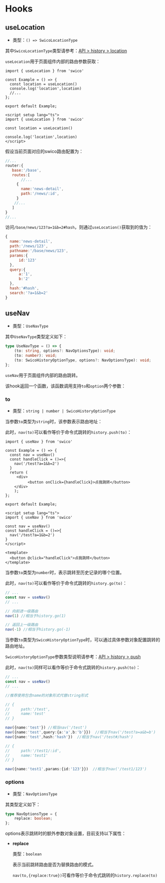 # Hooks

## useLocation


- 类型：`() => SwicoLocationType`

其中`SwicoLocationType`类型请参考：[API > history > location]


`useLocation`用于页面组件内部的路由参数获取：

<CodeGroup>
  <CodeGroupItem title="react">

```tsx
import { useLocation } from 'swico'

const Example = () => {
  const location = useLocation()
  console.log('location',location)
  //...  
};

export default Example;
```
  </CodeGroupItem>

  <CodeGroupItem title="vue">

```vue
<script setup lang="ts">
import { useLocation } from 'swico'

const location = useLocation()

console.log('location',location)
</script>

```
  </CodeGroupItem>
</CodeGroup>

假设当前页面对应的swico路由配置为：

```js title="swico.ts"
//... 
router:{
   base:'/base',
   routes:[
       //...
     {
       name:'news-detail',
       path:'/news/:id',
     }
    //...
   ] 
}
//... 
```

访问`/base/news/123?a=1&b=2#hash`，则通过`useLocation()`获取到的值为：
```js
{
  name:'news-detail',
  path:'/news/123',
  pathname:'/base/news/123',
  params:{
      id:'123'
  },
  query:{
      a:'1',
      b:'2'
  },  
  hash:'#hash',
  search:'?a=1&b=2'
}
```

## useNav

- 类型：`UseNavType`

其中`UseNavType`类型定义如下：

```typescript
type UseNavType = () => {
    (to: string, options?: NavOptionsType): void;
    (to: number): void;
    (to: SwicoHistoryOptionType, options?: NavOptionsType): void;
};

```

`useNav`用于页面组件内部的路由跳转。

该hook返回一个函数，该函数调用支持`to`和`option`两个参数：

### to

- 类型：`string | number | SwicoHistoryOptionType`

当参数`to`类型为`string`时，该参数表示路由地址：

此时，`nav(to)`可以看作等价于命令式跳转的`history.push(to)`：

<CodeGroup>
  <CodeGroupItem title="react">

```tsx
import { useNav } from 'swico'

const Example = () => {
  const nav = useNav()  
  const handleClick = ()=>{
    nav('/test?a=1&b=2')
  }
  return (
     <div>
          <button onClick={handleClick}>点我跳转</button>
    </div>
    );
};

export default Example;
```
  </CodeGroupItem>

  <CodeGroupItem title="vue">

```vue
<script setup lang="ts">
import { useNav } from 'swico'

const nav = useNav()
const handleClick = ()=>{
  nav('/test?a=1&b=2')
}
</script>

<template>
  <button @click="handleClick">点我跳转</button>
</template>

```
  </CodeGroupItem>
</CodeGroup>

当参数`to`类型为`number`时，表示跳转至历史记录的哪个位置。

此时，`nav(to)`可以看作等价于命令式跳转的`history.go(to)`：

```typescript
// ...
const nav = useNav()
// ...

// 向前进一级路由
nav(1) //相当于history.go(1)

// 返回上一级路由
nav(-1) //相当于history.go(-1)
```

当参数`to`类型为`SwicoHistoryOptionType`时，可以通过具体参数对象配置跳转的路由地址。

`SwicoHistoryOptionType`参数类型说明请参考：[API > history > push]

此时，`nav(to)`同样可以看作等价于命令式跳转的`history.push(to)`：

```typescript
// ...
const nav = useNav()
// ...

//推荐使用包含name的对象形式代替string形式

// {
//     path:'/test',
//     name:'test'        
// }

nav({name:'test'}) //相当nav('/test')
nav({name:'test',query:{a:'a',b:'b'}})  //相当于nav('/test?a=a&b=b')
nav({name:'test',hash:'hash'})  //相当于nav('/test#/hash')

// {
//     path:'/test1/:id',
//     name:'test1'        
// }

nav({name:'test1',params:{id:'123'}})  //相当于nav('/test1/123')
```

### options

- 类型：`NavOptionsType`

其类型定义如下：

```typescript
type NavOptionsType = {
    replace: boolean;
};
```

options表示跳转时的额外参数对象设置，目前支持以下属性：

- **replace**  

  类型：`boolean`

   表示当前跳转路由是否为替换路由的模式。

  `nav(to,{replace:true})`可看作等价于命令式跳转的`history.replace(to)`


[API > history > push]:/history.md#push
[API > history > location]:/history.md#location
